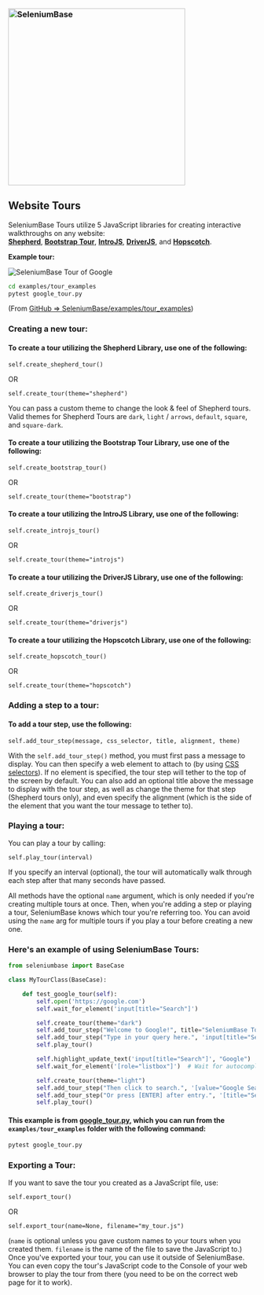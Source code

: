 <h3 align="left"><img src="https://seleniumbase.io/cdn/img/sb_logo_b.png" alt="SeleniumBase" width="360" /></h3>

## Website Tours

SeleniumBase Tours utilize 5 JavaScript libraries for creating interactive walkthroughs on any website:<br>**[Shepherd](https://shepherdjs.dev/)**, **[Bootstrap Tour](http://bootstraptour.com/)**, **[IntroJS](https://introjs.com/)**, **[DriverJS](https://kamranahmed.info/driver.js/)**, and **[Hopscotch](https://linkedinattic.github.io/hopscotch/)**.

**Example tour:**

<img src="https://cdn2.hubspot.net/hubfs/100006/google_tour_3.gif" title="SeleniumBase Tour of Google"><br>

```bash
cd examples/tour_examples
pytest google_tour.py
```

(From [GitHub => SeleniumBase/examples/tour_examples](https://github.com/seleniumbase/SeleniumBase/blob/master/examples/tour_examples))


### Creating a new tour:

#### To create a tour utilizing the Shepherd Library, use one of the following:

``self.create_shepherd_tour()``

OR

``self.create_tour(theme="shepherd")``

You can pass a custom theme to change the look & feel of Shepherd tours. Valid themes for Shepherd Tours are ``dark``, ``light`` / ``arrows``, ``default``, ``square``, and ``square-dark``.

#### To create a tour utilizing the Bootstrap Tour Library, use one of the following:

``self.create_bootstrap_tour()``

OR

``self.create_tour(theme="bootstrap")``

#### To create a tour utilizing the IntroJS Library, use one of the following:

``self.create_introjs_tour()``

OR

``self.create_tour(theme="introjs")``

#### To create a tour utilizing the DriverJS Library, use one of the following:

``self.create_driverjs_tour()``

OR

``self.create_tour(theme="driverjs")``

#### To create a tour utilizing the Hopscotch Library, use one of the following:

``self.create_hopscotch_tour()``

OR

``self.create_tour(theme="hopscotch")``

### Adding a step to a tour:

#### To add a tour step, use the following:

``self.add_tour_step(message, css_selector, title, alignment, theme)``

With the ``self.add_tour_step()`` method, you must first pass a message to display. You can then specify a web element to attach to (by using [CSS selectors](https://www.w3schools.com/cssref/css_selectors.asp)). If no element is specified, the tour step will tether to the top of the screen by default. You can also add an optional title above the message to display with the tour step, as well as change the theme for that step (Shepherd tours only), and even specify the alignment (which is the side of the element that you want the tour message to tether to).


### Playing a tour:

You can play a tour by calling:

``self.play_tour(interval)``

 If you specify an interval (optional), the tour will automatically walk through each step after that many seconds have passed.


All methods have the optional ``name`` argument, which is only needed if you're creating multiple tours at once. Then, when you're adding a step or playing a tour, SeleniumBase knows which tour you're referring too. You can avoid using the ``name`` arg for multiple tours if you play a tour before creating a new one.

### Here's an example of using SeleniumBase Tours:

```python
from seleniumbase import BaseCase

class MyTourClass(BaseCase):

    def test_google_tour(self):
        self.open('https://google.com')
        self.wait_for_element('input[title="Search"]')

        self.create_tour(theme="dark")
        self.add_tour_step("Welcome to Google!", title="SeleniumBase Tours")
        self.add_tour_step("Type in your query here.", 'input[title="Search"]')
        self.play_tour()

        self.highlight_update_text('input[title="Search"]', "Google")
        self.wait_for_element('[role="listbox"]')  # Wait for autocomplete

        self.create_tour(theme="light")
        self.add_tour_step("Then click to search.", '[value="Google Search"]')
        self.add_tour_step("Or press [ENTER] after entry.", '[title="Search"]')
        self.play_tour()
```

#### This example is from [google_tour.py](https://github.com/seleniumbase/SeleniumBase/blob/master/examples/tour_examples/google_tour.py), which you can run from the ``examples/tour_examples`` folder with the following command:

```bash
pytest google_tour.py
```

### Exporting a Tour:

If you want to save the tour you created as a JavaScript file, use:

``self.export_tour()``

OR

``self.export_tour(name=None, filename="my_tour.js")``

(``name`` is optional unless you gave custom names to your tours when you created them. ``filename`` is the name of the file to save the JavaScript to.) Once you've exported your tour, you can use it outside of SeleniumBase. You can even copy the tour's JavaScript code to the Console of your web browser to play the tour from there (you need to be on the correct web page for it to work).
